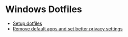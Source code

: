 # Windows Dotfiles

 - [Setup dotfiles](http://boxstarter.org/package/url?https://raw.githubusercontent.com/mjwsteenbergen/dotfiles/master/windows/BoxStarter-Setup.ps1)
 - [Remove default apps and set better privacy settings](http://boxstarter.org/package/url?https://raw.githubusercontent.com/mjwsteenbergen/dotfiles/master/windows/BoxStarter-Setup.ps1)